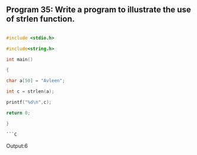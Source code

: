 ## Program 35: Write a program to illustrate the use of strlen function.

```C

#include <stdio.h>

#include<string.h>

int main()

{

char a[50] = "Avleen";

int c = strlen(a);

printf("%d\n",c);

return 0;

}

```C

```

Output:6

```

